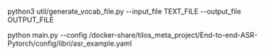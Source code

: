 
python3 util/generate_vocab_file.py --input_file TEXT_FILE --output_file OUTPUT_FILE

python main.py --config /docker-share/tilos_meta_project/End-to-end-ASR-Pytorch/config/libri/asr_example.yaml
